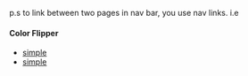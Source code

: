 p.s to link between two pages in nav bar, you use nav links. i.e 


<nav>
      <div class="nav-center">
        <h4>Color Flipper</h4>
        <ul class="nav-links">
            <li>
              <a href="index.html">simple</a>  
            </li>
            <li>
                <a href="index.html">simple</a>  
              </li>
        </ul>
      </div>  
    </nav>